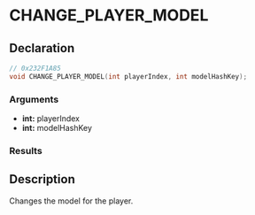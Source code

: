 # CHANGE_PLAYER_MODEL

## Declaration
```cpp
// 0x232F1A85
void CHANGE_PLAYER_MODEL(int playerIndex, int modelHashKey);
```

### Arguments
- **int:** playerIndex
- **int:** modelHashKey

### Results

## Description
Changes the model for the player.